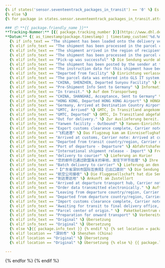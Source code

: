 ```yaml
---
{% if states('sensor.seventeentrack_packages_in_transit') == '0' %} Es existieren derzeit keine Lieferungen.
{% else %}
{% for package in states.sensor.seventeentrack_packages_in_transit.attributes.packages %}

### 📦 **{{ package.friendly_name }}**
**Tracking-Nummer:** [{{ package.tracking_number }}](https://www.dhl.de/de/privatkunden/pakete-empfangen/verfolgen.html?piececode={{package.tracking_number }})
**Datum:** {{ as_timestamp(package.timestamp) | timestamp_custom('%d.%m.%Y – %H:%M') }} Uhr {% set info_text = package.info_text %}
  {% if info_text == "The shipment has been loaded onto the delivery vehicle" %} Die Sendung wurde in das Zustellfahrzeug geladen.
  {% elif info_text == "The shipment has been processed in the parcel center of origin" %} Die Sendung wurde im Ursprungspaketzentrum bearbeitet.
  {% elif info_text == "The shipment arrived in the region of recipient and will be transported to the delivery base in the next step." %} Die Sendung ist in der Empfängerregion angekommen und wird im nächsten Schritt zur Zustellbasis transportiert.
  {% elif info_text == "The shipment has been processed in the parcel center of origin" %} Die Sendung wurde im Ursprungspaketzentrum bearbeitet.
  {% elif info_text == "Pick-up was successful" %} Die Sendung wurde abgeholt.
  {% elif info_text == "The shipment has been posted by the sender at the retail outlet" %} Die Sendung wurde vom Absender in der Filiale eingeliefert.
  {% elif info_text == "The instruction data for this shipment have been provided by the sender to DHL electronically "%} Die Auftragsdaten für diese Sendung wurden vom Absender elektronisch an DHL übermittelt.
  {% elif info_text == "Departed from facility" %} Einrichtung verlassen.
  {% elif info_text == "The parcel data was entered into GLS IT system; the parcel was not yet handed over to GLS" %} Die Paketdaten wurden in das IT-System von GLS eingegeben; das Paket wurde noch nicht an GLS übergeben.
  {% elif info_text == "CHINA, SHENZHEN, Departed Sunyou Facility" %} CHINA, SHENZHEN, Verlassen der Sunyou-Anlage
  {% elif info_text == "Pre-Shipment Info Sent to Germany" %} Informationen vor dem Versand nach Deutschland gesendet
  {% elif info_text == "In transit." %} Auf dem Transportweg
  {% elif info_text == "CHINA, SHANGHAI, Acceptance, Sent to Germany" %} CHINA, SHANGHAI, Abnahme, Versand nach Deutschland
  {% elif info_text == "HONG KONG, Departed HONG KONG Airport" %} HONGKONG, Abflug vom Flughafen HONGKONG
  {% elif info_text == "Germany, Arrived at Destination Country Airport" %} Deutschland, Ankunft am Flughafen des Ziellandes
  {% elif info_text == "GMTC, Arrived" %} GMTC, In Transitland angekommen.
  {% elif info_text == "GMTC, Departed" %} GMTC, In Transitland abgefahren. 
  {% elif info_text == "Out for delivery." %} Zur Auslieferung bereit.
  {% elif info_text == "Yanwen facility - Outbound" %} Yanwen-Einrichtung - Ausgehend
  {% elif info_text == "Export customs clearance complete, Carrier note: Export clearance success" %} Exportverzollung abgeschlossen
  {% elif info_text == "飞机进港" %} Das Flugzeug kam am Einreiseflughafen an.
  {% elif info_text == "Arrived at customs, Carrier note: Arrived at customs" %} Angekommen beim Zoll
  {% elif info_text == "Departed from transit country/region, Carrier note: Depart from transit country or district" %} Abgereist aus Transitland/-region
  {% elif info_text == "Port of departure - Departure" %} Abfahrtshafen – Abflug
  {% elif info_text == "International shipment release - Import" %} Freigabe der internationalen Sendung – Einfuhr
  {% elif info_text == "delivery to courier" %} Lieferung an Kurier
  {% elif info_text == "您的邮件已通过欧盟海关的审核，发往下环节处理" %} Ihre Sendung hat die EU-Zollprüfung bestanden und wird an den nächsten Partner zur Bearbeitung weitergeleitet.
  {% elif info_text == "Batch delivery to carrier" %} Lieferung an den Spediteur.
  {% elif info_text == "【广东省深圳市国际互换局】已出口直封" %} Die Sendung hat das Verteilzentrum verlassen und wird an Shenzhen International gesendet.
  {% elif info_text == "航空公司接收" %} Die Fluggesellschaft hat die Sendung erhalten.
  {% elif info_text == "到达寄达地" %} Ankunft am Zustellort
  {% elif info_text == "Arrived at departure transport hub, Carrier note: Arrived at departure transport hub" %} Angekommen im Abflug-Transportzentrum
  {% elif info_text == "Order data transmitted electronically." %} Auftragsdaten wurden elektronisch übermittelt.
  {% elif info_text == "Leaving from departure country/region, Carrier note: Leaving from departure country/region" %} Abflug aus Abgangsland/-region
  {% elif info_text == "Departed from departure country/region, Carrier note: Left from departure country/region" %} Abgereist aus Abgangsland/-region
  {% elif info_text == "Import customs clearance complete, Carrier note: Import customs clearance complete" %} Einfuhrzollabfertigung abgeschlossen
  {% elif info_text == "Awaiting for transit to final delivery office, Carrier note: Package arrived at facility of the local delivery company" %} Das Paket ist in der Einrichtung des örtlichen Zustellunternehmens angekommen
  {% elif info_text == "Parcel center of origin." %}  Paketketzentrum des Herkunftsorts
  {% elif info_text == "Preparation for onward transport" %} Vorbereitung für den Weitertransport
  {% elif info_text == "Original" %} Übersetzung
  {% elif info_text == "Original" %} Übersetzung
  {% else %}{{ package.info_text }} {% endif %} {% set location = package.location %} {% if location == "Germany" %} Deutschland
  {% elif location == "深圳市" %} Shenzhen (China)
  {% elif location == "Original" %} Übersetzung
  {% elif location == "Original" %} Übersetzung {% else %} {{ package.location }} {% endif %}

---
```


{% endfor %}
{% endif %}
